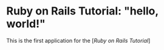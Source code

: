 # Ruby on Rails Tutorial: "hello, world!"

This is the first application for the
[*Ruby on Rails Tutorial*]
